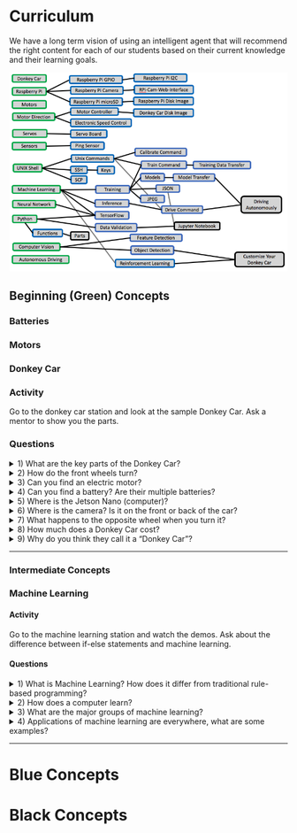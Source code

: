 # Curriculum

We have a long term vision of using an intelligent agent that will recommend the right content for each of our students based on their current knowledge and their learning goals.

![](img/concept-map.png)


## Beginning (Green) Concepts

### Batteries
### Motors
### Donkey Car
### Activity
Go to the donkey car station and look at the sample Donkey Car. Ask a mentor to show you the parts.
### Questions
<details><summary>1) What are the key parts of the Donkey Car?</summary>
<p>
  
The key parts are:
* RC Car chassis
* Nvidia Jetson Nano
* Servo controller
* Camera
* Battery for the Nano

</p>
</details>

<details><summary>2) How do the front wheels turn?</summary>
<p>

A 180 degree servo is used to steer the car

</p>
</details>

<details><summary>3) Can you find an electric motor?</summary>
<p>

There is only a single motor in the RC chassis

</p>
</details>

<details><summary>4) Can you find a battery?  Are their multiple batteries?
</summary>
<p>
  
There are two batteries - one for the motor and one for the Jetson Nano

</p>
</details>

<details><summary>5) Where is the Jetson Nano (computer)?</summary>
<p>

It is right on top!

</p>
</details>

<details><summary>6) Where is the camera?  Is it on the front or back of the car?</summary>
<p>

The camera is on the top facing forward

</p>
</details>

<details><summary>7) What happens to the opposite wheel when you turn it?</summary>
<p>

The transmission makes the wheels turn in opposite direction when one wheel is turned. - Is this correct?

</p>
</details>

<details><summary>8) How much does a Donkey Car cost?
</summary>
<p>
  
The car costs around $250 each.  The RC chassis cost about $110.

</p>
</details>

<details><summary>9) Why do you think they call it a “Donkey Car”?</summary>
<p>

They call it a "Donkey Car" because, like a Donkey, it is functional but not very sleek.

</p>
</details>

----------------------------------------------------

### Intermediate Concepts
### Machine Learning
#### Activity
Go to the machine learning station and watch the demos. Ask about the difference between if-else statements and machine learning.
#### Questions
<details><summary>1) What is Machine Learning? How does it differ from traditional rule-based programming?</summary>
<p>
  
Machine learning is a method of data analysis that automates analytical model building, based on the idea that systems can learn from data. Rule-based programming is built off of if-else statements in code, and therefore every possible situation has to be thought of in advance by the programmer. Therefore, machine learning is well suited for situations where all possible inputs may not be defined.

</p>
</details>

<details><summary>2) How does a computer learn?</summary>
<p>

The computer learns through a process called training. Training is the process of adjusting a mathematical formula by feeding it data and adjusting the formula until it produces the desired output.

</p>
</details>

<details><summary>3) What are the major groups of machine learning?</summary>
<p>
  
There are 5 major groups of algorithms within machine learning.  They are:
* The connectionists (Neural Networks)
* The analogizers (Support Vector Machines)
* The Bayesians (Bayes’ Theorem)
* The evolutionaries (Genetic Algorithms)
* The symbolists (Inverse Deduction)

</p>
</details>

<details><summary>4) Applications of machine learning are everywhere, what are some examples?</summary>
<p>

Some applications of machine learning are:
* Voice Assistants (Siri, Alexa, etc.)
* Translation
* Self-Driving Cars

</p>
</details>

------------------------------------

# Blue Concepts

# Black Concepts
